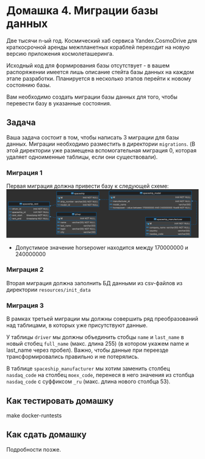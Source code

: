 # Домашка 4. Миграции базы данных

Две тысячи n-ый год. Космический хаб сервиса Yandex.CosmoDrive для краткосрочной аренды межпланетных кораблей переходит 
на новую версию приложения космолеташеринга. 

Исходный код для формирования базы отсутствует - в вашем распоряжении имеется лишь описание стейта базы данных на каждом этапе разработки. Планируется в несколько этапов перейти к новому состоянию базы.

Вам необходимо создать миграции базы данных для того, чтобы перевести базу в указанные состояния.

## Задача
Ваша задача состоит в том, чтобы написать 3 миграции для базы данных. Миграции необходимо разместить в директории `migrations`. (В этой директории уже размещена вспомогательная миграция 0, которая удаляет одноименные таблицы, если они существовали). 

### Миграция 1
Первая миграция должна привести базу к следующей схеме:
![Диаграмма базы](resources/diagram1.png)
* Допустимое значение horsepower находится между 170000000 и 240000000

### Миграция 2
Вторая миграция должна заполнить БД данными из csv-файлов из директории `resources/init_data`

### Миграция 3
В рамках третьей миграции мы должны совершить ряд преобразований над таблицами, в которых уже присутствуют данные.

У таблицы `driver` мы должны объединить стобцы `name` и `last_name` в новый стобец `full_name` (макс. длина 255) 
(в котором укажем name и last_name через пробел). Важно, чтобы данные при переезде трансформировались правильно 
и не потерялись.

В таблице `spaceship_manufacturer` мы хотим заменить столбец `nasdaq_code` на столбец `moex_code`, перенеся в него
значения из столбца `nasdaq_code` с суффиксом `_ru` (макс. длина нового столбца 53).


## Как тестировать домашку

   make docker-runtests


## Как сдать домашку
Подробности позже.
